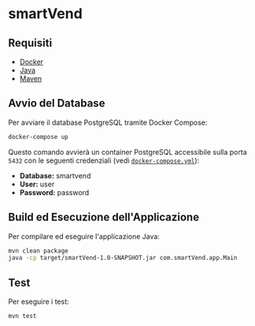 # smartVend

## Requisiti

- [Docker](https://www.docker.com/get-started)
- [Java](https://adoptium.net/)
- [Maven](https://maven.apache.org/)

## Avvio del Database

Per avviare il database PostgreSQL tramite Docker Compose:

```sh
docker-compose up
```

Questo comando avvierà un container PostgreSQL accessibile sulla porta `5432` con le seguenti credenziali (vedi [`docker-compose.yml`](docker-compose.yml)):
- **Database:** smartvend
- **User:** user
- **Password:** password

## Build ed Esecuzione dell'Applicazione

Per compilare ed eseguire l'applicazione Java:

```sh
mvn clean package
java -cp target/smartVend-1.0-SNAPSHOT.jar com.smartVend.app.Main
```

## Test

Per eseguire i test:

```sh
mvn test
```